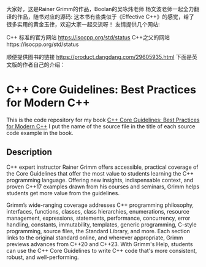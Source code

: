 大家好，这是Rainer Grimm的作品，Boolan的吴咏炜老师 杨文波老师一起全力翻译的作品，随书对应的源码:
这本书有些类似于《Effective C++》的感觉，给了很多实用的黄金玉律，欢迎大家一起交流呀！
友情提供几个网站:

C++ 标准的官方网站 https://isocpp.org/std/status
C++之父的网站https://isocpp.org/std/status

顺便提供图书的链接
https://product.dangdang.com/29605935.html
下面是英文版的作者自己的介绍：
# C++ Core Guidelines: Best Practices for Modern C++
This is the code repository for my book [C++ Core Guidelines: Best Practices for Modern C++](https://www.pearson.com/us/higher-education/program/Grimm-C-Core-Guidelines-Explained-Best-Practices-for-Modern-C/PGM2928303.html)
I put the name of the source file in the title of each source code example in the book. 
## Description
C++ expert instructor Rainer Grimm offers accessible, practical coverage of the Core Guidelines that offer the most value to students learning the C++ programming language. Offering new insights, indispensable context, and proven C++17 examples drawn from his courses and seminars, Grimm helps students get more value from the guidelines. 

Grimm’s wide-ranging coverage addresses C++ programming philosophy, interfaces, functions, classes, class hierarchies, enumerations, resource management, expressions, statements, performance, concurrency, error handling, constants, immutability, templates, generic programming, C-style programming, source files, the Standard Library, and more. Each section links to the original standard online, and wherever appropriate, Grimm previews advances from C++20 and C++23. With Grimm's Help, students can use the C++ Core Guidelines to write C++ code that's more consistent, robust, and well-performing. 

